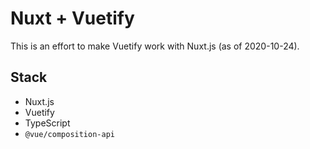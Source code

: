# Nuxt + Vuetify

This is an effort to make Vuetify work with Nuxt.js (as of 2020-10-24).

## Stack

- Nuxt.js
- Vuetify
- TypeScript
- `@vue/composition-api`
